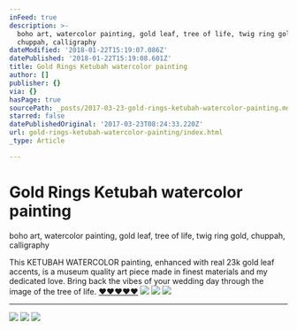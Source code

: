 ```yaml
---
inFeed: true
description: >-
  boho art, watercolor painting, gold leaf, tree of life, twig ring gold,
  chuppah, calligraphy
dateModified: '2018-01-22T15:19:07.086Z'
datePublished: '2018-01-22T15:19:08.601Z'
title: Gold Rings Ketubah watercolor painting
author: []
publisher: {}
via: {}
hasPage: true
sourcePath: _posts/2017-03-23-gold-rings-ketubah-watercolor-painting.md
starred: false
datePublishedOriginal: '2017-03-23T08:24:33.220Z'
url: gold-rings-ketubah-watercolor-painting/index.html
_type: Article

---
```

# **Gold Rings Ketubah watercolor painting**

boho art, watercolor painting, gold leaf, tree of life, twig ring gold, chuppah, calligraphy

This KETUBAH WATERCOLOR painting, enhanced with real 23k gold leaf accents, is a museum quality art piece made in finest materials and my dedicated love. Bring back the vibes of your wedding day through the image of the tree of life. [♥♥♥♥♥][0]
![](https://the-grid-user-content.s3-us-west-2.amazonaws.com/64d365bd-3b57-4aac-9710-9c01fa9ca28e.jpg)
![](https://the-grid-user-content.s3-us-west-2.amazonaws.com/bd2e22f4-3086-444f-87a8-b0fec1e802ce.jpg)
![](https://the-grid-user-content.s3-us-west-2.amazonaws.com/2dac0d68-beff-48e6-9e26-cddba0e4194a.jpg)

---

![](https://the-grid-user-content.s3-us-west-2.amazonaws.com/ed51314a-554d-47a3-8b31-b4b6cdc55468.jpg)
![](https://the-grid-user-content.s3-us-west-2.amazonaws.com/95038b12-c8f0-4ecd-9d1a-8d04a4e86772.jpg)
![](https://the-grid-user-content.s3-us-west-2.amazonaws.com/aa51f0c5-c13a-444c-8c18-7360909d315b.jpg)

[0]: https://www.etsy.com/listing/506454326/gold-rings-ketubah-watercolor-painting